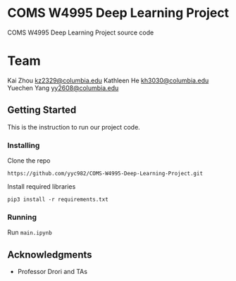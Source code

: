 # COMS W4995 Deep Learning Project

COMS W4995 Deep Learning Project source code

# Team
Kai Zhou <kz2329@columbia.edu>
Kathleen He <kh3030@columbia.edu>
Yuechen Yang <yy2608@columbia.edu>


## Getting Started

This is the instruction to run our project code.

### Installing
Clone the repo
```
https://github.com/yyc982/COMS-W4995-Deep-Learning-Project.git
```

Install required libraries

```
pip3 install -r requirements.txt
```

### Running

Run `main.ipynb` 



## Acknowledgments

* Professor Drori and TAs

